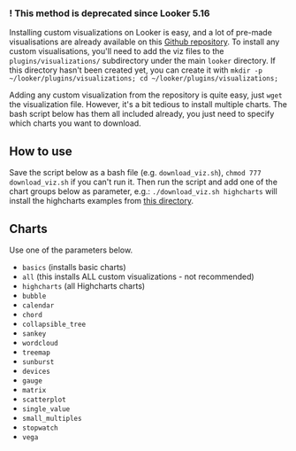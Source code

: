 ### ! This method is deprecated since Looker 5.16

Installing custom visualizations on Looker is easy, and a lot of pre-made visualisations are already available on this [Github repository](https://github.com/looker/visualization-api-examples). To install any custom visualisations, you'll need to add the viz files to the `plugins/visualizations/` subdirectory under the main `looker` directory. If this directory hasn't been created yet, you can create it with `mkdir -p ~/looker/plugins/visualizations; cd ~/looker/plugins/visualizations;`

Adding any custom visualization from the repository is quite easy, just `wget` the visualization file. However, it's a bit tedious to install multiple charts. The bash script below has them all included already, you just need to specify which charts you want to download.

## How to use

Save the script below as a bash file (e.g. `download_viz.sh`), `chmod 777 download_viz.sh` if you can't run it. Then run the script and add one of the chart groups below as parameter, e.g.: `./download_viz.sh highcharts` will install the highcharts examples from [this directory](https://github.com/looker/visualization-api-examples/tree/master/examples/highcharts_example).

## Charts

Use one of the parameters below.

  - `basics` (installs basic charts)
  - `all` (this installs ALL custom visualizations - not recommended)
  - `highcharts` (all Highcharts charts)
  - `bubble`
  - `calendar`
  - `chord`
  - `collapsible_tree`
  - `sankey`
  - `wordcloud`
  - `treemap`
  - `sunburst`
  - `devices`
  - `gauge`
  - `matrix`
  - `scatterplot`
  - `single_value`
  - `small_multiples`
  - `stopwatch`
  - `vega`
